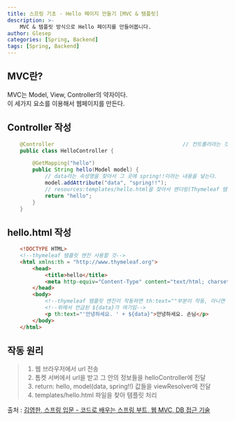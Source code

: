```yaml
---
title: 스프링 기초 - Hello 페이지 만들기 [MVC & 템플릿]
description: >-
    MVC & 템플릿 방식으로 Hello 페이지를 만들어봅니다.
author: Glesep
categories: [Spring, Backend]
tags: [Spring, Backend]
---
```

## MVC란?
MVC는 Model, View, Controller의 약자이다.   
이 세가지 요소를 이용해서 웹페이지를 만든다.

## Controller 작성
```java
    @Controller                                         // 컨트롤러라는 것을 알림
    public class HelloController {

        @GetMapping("hello")
        public String hello(Model model) {
            // data라는 속성명을 찾아서 그 곳에 spring!!이라는 내용을 넣는다.
            model.addAttribute("data", "spring!!");
            // resources:templates/hello.html을 찾아서 렌더링(Thymeleaf 템플릿 엔진 처리) 
            return "hello";
        }
    }
```

## hello.html 작성
```html
    <!DOCTYPE HTML>
    <!--thymeleaf 템플릿 엔진 사용할 것-->
    <html xmlns:th = "http://www.thymeleaf.org">
        <head>
            <title>hello</title>
            <meta http-equiv="Content-Type" content="text/html; charset=UTF-8">
        </head>
        <body>
            <!--thymeleaf 템플릿 엔진이 작동하면 th:text=""부분이 작동, 아니면 안녕하세요. 손님 출력-->
            <!--위에서 언급된 ${data}가 여기임-->
            <p th:text="'안녕하세요. ' + ${data}">안녕하세요. 손님</p>
        </body>
    </html>
```

## 작동 원리
> 1. 웹 브라우저에서 url 전송
> 2. 톰켓 서버에서 url을 받고 그 안의 정보들을 helloController에 전달
> 3. return: hello, model(data, spring!!) 값들을 viewResolver에 전달
> 4. templates/hello.html 파일을 찾아 템플릿 처리


출처 : [김영한, 스프링 입문 - 코드로 배우는 스프링 부트, 웹 MVC, DB 접근 기술](https://www.inflearn.com/course/%EC%8A%A4%ED%94%84%EB%A7%81-%EC%9E%85%EB%AC%B8-%EC%8A%A4%ED%94%84%EB%A7%81%EB%B6%80%ED%8A%B8)
    
